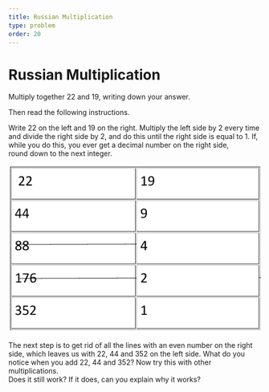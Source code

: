 ```yaml
---
title: Russian Multiplication
type: problem
order: 20
---
```


# Russian Multiplication

Multiply together 22 and 19, writing down your answer.  

 Then read the following instructions.   

Write 22 on the left and 19 on the right. Multiply the left side by 2 every time and divide the right side by 2, and do this until the right side is equal to 1. If, while you do this, you ever get a decimal number on the right side, round down to the next integer.  


![](../../images/russian-multiplication-1.png)  

The next step is to get rid of all the lines with an even number on the right side, which leaves us with 22, 44 and 352 on the left side. What do you notice when you add 22, 44 and 352? Now try this with other multiplications.   
Does it still work? If it does, can you explain why it works?

